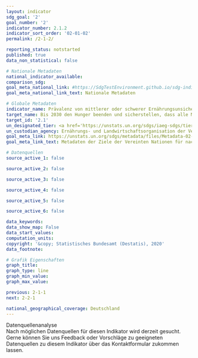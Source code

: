 ```yaml
---
layout: indicator
sdg_goal: '2'
goal_number: '2'
indicator_number: 2.1.2
indicator_sort_order: '02-01-02'
permalink: /2-1-2/

reporting_status: notstarted
published: true
data_non_statistical: false

# Nationale Metadaten
national_indicator_available: 
comparison_sdg: 
goal_meta_national_link: #https://SdgTestEnvironment.github.io/sdg-indicators/public/MetaDe/2.1.2.pdf
goal_meta_national_link_text: Nationale Metadaten

# Globale Metadaten
indicator_name: Prävalenz von mittlerer oder schwerer Ernährungsunsicherheit in der Bevölkerung gemäß der Erfahrungsskala für Ernährungsunsicherheit (FIES)
target_name: Bis 2030 den Hunger beenden und sicherstellen, dass alle Menschen, insbesondere die Armen und Menschen in prekären Situationen, einschließlich Kleinkindern, ganzjährig Zugang zu sicheren, nährstoffreichen und ausreichenden Nahrungsmitteln haben
target_id: '2.1'
un_designated_tier: <a href='https://unstats.un.org/sdgs/iaeg-sdgs/tier-classification/' title='Klicken Sie hier um weitere Informationen zur UN-Tier-Klassifikation zu erhalten.'>Tier I</a>
un_custodian_agency: Ernährungs- und Landwirtschaftsorganisation der Vereinten Nationen (FAO)
goal_meta_link: https://unstats.un.org/sdgs/metadata/files/Metadata-02-01-02.pdf
goal_meta_link_text: Metadaten der Ziele der Vereinten Nationen für nachhaltige Entwicklung

# Datenquellen
source_active_1: false

source_active_2: false

source_active_3: false

source_active_4: false

source_active_5: false

source_active_6: false

data_keywords: 
data_show_map: False
data_start_values: 
computation_units: 
copyright: '&copy; Statistisches Bundesamt (Destatis), 2020'
data_footnote: 

# Grafik Eigenschaften
graph_title: 
graph_type: line
graph_min_value: 
graph_max_value: 

previous: 2-1-1
next: 2-2-1

national_geographical_coverage: Deutschland
---
```


<span class="status notstarted"> Datenquellenanalyse </span><br>
Nach möglichen Datenquellen für diesen Indikator wird derzeit gesucht.
Gerne können Sie uns Feedback oder Vorschläge zu geeigneten Datenquellen zu diesem Indikator über das Kontaktformular zukommen lassen.